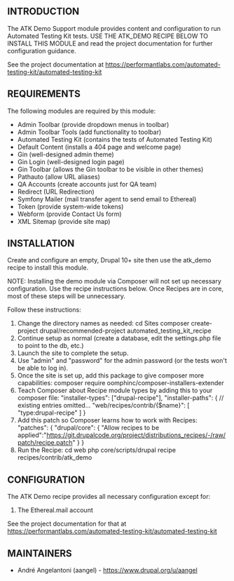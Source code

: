 ## INTRODUCTION

The ATK Demo Support module provides content and configuration
to run Automated Testing Kit tests. USE THE ATK_DEMO RECIPE BELOW TO INSTALL
THIS MODULE and read the project documentation for further configuration guidance.

See the project documentation at 
https://performantlabs.com/automated-testing-kit/automated-testing-kit

## REQUIREMENTS

The following modules are required by this module:
- Admin Toolbar (provide dropdown menus in toolbar)
- Admin Toolbar Tools (add functionality to toolbar)
- Automated Testing Kit (contains the tests of Automated Testing Kit)
- Default Content (installs a 404 page and welcome page)
- Gin (well-designed admin theme)
- Gin Login (well-designed login page)
- Gin Toolbar (allows the Gin toolbar to be visible in other themes)
- Pathauto (allow URL aliases)
- QA Accounts (create accounts just for QA team)
- Redirect (URL Redirection)
- Symfony Mailer (mail transfer agent to send email to Ethereal)
- Token (provide system-wide tokens)
- Webform (provide Contact Us form)
- XML Sitemap (provide site map)
  
## INSTALLATION

Create and configure an empty, Drupal 10+ site then use the atk_demo
recipe to install this module.

NOTE: Installing the demo module via Composer will not set up necessary configuration. 
Use the recipe instructions below. Once Recipes are in core, most of these steps will
be unnecessary.

Follow these instructions:
1. Change the directory names as needed:
   cd Sites
   composer create-project drupal/recommended-project automated_testing_kit_recipe
1. Continue setup as normal (create a database, edit the settings.php file to point to the db, etc.)
1. Launch the site to complete the setup.
1. Use "admin" and "password" for the admin password (or the tests won't be able to log in). 
1. Once the site is set up, add this package to give composer more capabilities:
   composer require oomphinc/composer-installers-extender
1. Teach Composer about Recipe module types by adding this to your composer file:
  "installer-types": 
   ["drupal-recipe"],
  "installer-paths": {
    // existing entries omitted…
    "web/recipes/contrib/{$name}": [
     "type:drupal-recipe"
    ]
   }
1. Add this patch so Composer learns how to work with Recipes:
   "patches": {
     "drupal/core": {
       "Allow recipes to be applied":"https://git.drupalcode.org/project/distributions_recipes/-/raw/patch/recipe.patch"
     }
   }
1. Run the Recipe:
   cd web
   php core/scripts/drupal recipe recipes/contrib/atk_demo


## CONFIGURATION
The ATK Demo recipe provides all necessary configuration except for:
1. The Ethereal.mail account

See the project documentation for that at 
https://performantlabs.com/automated-testing-kit/automated-testing-kit

## MAINTAINERS

- André Angelantoni (aangel) - https://www.drupal.org/u/aangel

